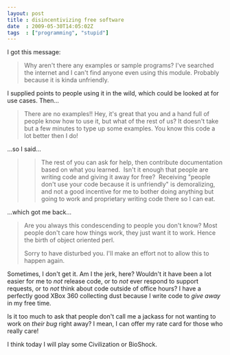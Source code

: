 ```yaml
---
layout: post
title : disincentivizing free software 
date  : 2009-05-30T14:05:02Z
tags  : ["programming", "stupid"]
---
```

I got this message:

> Why aren't there any examples or sample programs?  I've searched the
> internet and I can't find anyone even using this module.  Probably
> because it is kinda unfriendly.

I supplied points to people using it in the wild, which could be looked
at for use cases.  Then...

> There are no examples!!  Hey, it's great that you and a hand full of
> people know how to use it, but what of the rest of us?  It doesn't
> take but a few minutes to type up some examples.  You know this code a
> lot better then I do!

...so I said...

> > The rest of you can ask for help, then contribute documentation based
> > on what you learned.  Isn't it enough that people are writing code and
> > giving it away for free?  Receiving "people don't use your code
> > because it is unfriendly" is demoralizing, and not a good incentive
> > for me to bother doing anything but going to work and proprietary
> > writing code there so I can eat.

...which got me back...

> Are you always this condescending to people you don't know?  Most
> people don't care how things work, they just want it to work.  Hence
> the birth of object oriented perl.
>
> Sorry to have disturbed you.  I'll make an effort not to allow this to
> happen again.

Sometimes, I don't get it.  Am I the jerk, here?  Wouldn't it have been
a lot easier for me to *not* release code, or to *not* ever respond to
support requests, or to *not* think about code outside of office hours?
I have a perfectly good XBox 360 collecting dust because I write code to
*give away* in my free time.

Is it too much to ask that people don't call me a jackass for not
wanting to work on *their bug* right away?  I mean, I can offer my rate
card for those who really care!

I think today I will play some Civilization or BioShock.

